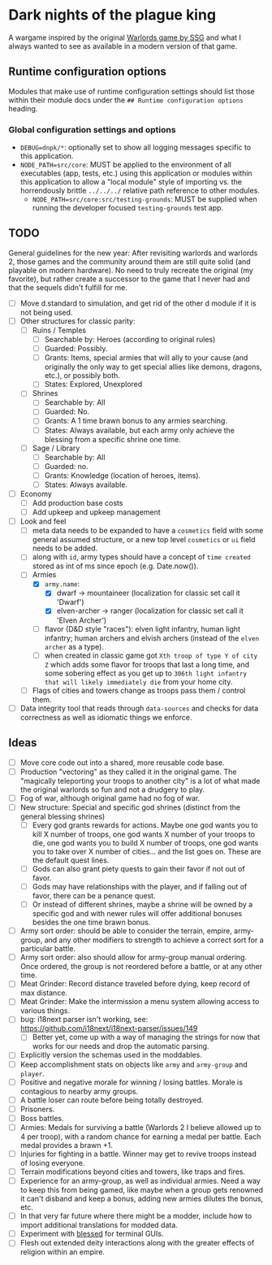 # Dark nights of the plague king

A wargame inspired by the original [Warlords game by SSG](https://en.wikipedia.org/wiki/Warlords_(1990_video_game)) and what I always wanted to see as available in a modern version of that game.

## Runtime configuration options

Modules that make use of runtime configuration settings should list those within their module docs under the `## Runtime configuration options` heading.

### Global configuration settings and options

* `DEBUG=dnpk/*`: optionally set to show all logging messages specific to this application.
* `NODE_PATH=src/core`: MUST be applied to the environment of all executables (app, tests, etc.) using this application or modules within this application to allow a "local module" style of importing vs. the horrendously brittle `../../../` relative path reference to other modules.
    * `NODE_PATH=src/core:src/testing-grounds`: MUST be supplied when running the developer focused `testing-grounds` test app.

## TODO

General guidelines for the new year: After revisiting warlords and warlords 2, those games and the community around them are still quite solid (and playable on modern hardware). No need to truly recreate the original (my favorite), but rather create a successor to the game that I never had and that the sequels didn't fulfill for me.

- [ ] Move d.standard to simulation, and get rid of the other d module if it is not being used.
- [ ] Other structures for classic parity:
    - [ ] Ruins / Temples
        - [ ] Searchable by: Heroes (according to original rules)
        - [ ] Guarded: Possibly.
        - [ ] Grants: Items, special armies that will ally to your cause (and originally the only way to get special allies like demons, dragons, etc.), or possibly both.
        - [ ] States: Explored, Unexplored
    - [ ] Shrines
        - [ ] Searchable by: All
        - [ ] Guarded: No.
        - [ ] Grants: A 1 time brawn bonus to any armies searching.
        - [ ] States: Always available, but each army only achieve the blessing from a specific shrine one time.
    - [ ] Sage / Library
        - [ ] Searchable by: All
        - [ ] Guarded: no.
        - [ ] Grants: Knowledge (location of heroes, items).
        - [ ] States: Always available.
- [ ] Economy
    - [ ] Add production base costs
    - [ ] Add upkeep and upkeep management
- [ ] Look and feel
    - [ ] meta data needs to be expanded to have a `cosmetics` field with some general assumed structure, or a new top level `cosmetics` or `ui` field needs to be added.
    - [ ] along with `id`, army types should have a concept of `time created` stored as int of ms since epoch (e.g. Date.now()).
    - [ ] Armies
        - [X] `army.name`:
            - [X] dwarf -> mountaineer (localization for classic set call it 'Dwarf')
            - [X] elven-archer -> ranger (localization for classic set call it 'Elven Archer')
        - [ ] flavor (D&D style "races"): elven light infantry, human light infantry; human archers and elvish archers (instead of the `elven archer` as a type).
        - [ ] when created in classic game got `Xth troop of type Y of city Z` which adds some flavor for troops that last a long time, and some sobering effect as you get up to `306th light infantry that will likely immediately die` from your home city.
    - [ ] Flags of cities and towers change as troops pass them / control them.
- [ ] Data integrity tool that reads through `data-sources` and checks for data correctness as well as idiomatic things we enforce.

## Ideas

- [ ] Move core code out into a shared, more reusable code base.
- [ ] Production "vectoring" as they called it in the original game. The "magically teleporting your troops to another city" is a lot of what made the original warlords so fun and not a drudgery to play.
- [ ] Fog of war, although original game had no fog of war.
- [ ] New structure: Special and specific god shrines (distinct from the general blessing shrines)
    - [ ] Every god grants rewards for actions. Maybe one god wants you to kill X number of troops, one god wants X number of your troops to die, one god wants you to build X number of troops, one god wants you to take over X number of cities... and the list goes on. These are the default quest lines.
    - [ ] Gods can also grant piety quests to gain their favor if not out of favor.
    - [ ] Gods may have relationships with the player, and if falling out of favor, there can be a penance quest.
    - [ ] Or instead of different shrines, maybe a shrine will be owned by a specific god and with newer rules will offer additional bonuses besides the one time brawn bonus.
- [ ] Army sort order: should be able to consider the terrain, empire, army-group, and any other modifiers to strength to achieve a correct sort for a particular battle.
- [ ] Army sort order: also should allow for army-group manual ordering. Once ordered, the group is not reordered before a battle, or at any other time.
- [ ] Meat Grinder: Record distance traveled before dying, keep record of max distance.
- [ ] Meat Grinder: Make the intermission a menu system allowing access to various things.
- [ ] bug: i18next parser isn't working, see: https://github.com/i18next/i18next-parser/issues/149
    - [ ] Better yet, come up with a way of managing the strings for now that works for our needs and drop the automatic parsing.
- [ ] Explicitly version the schemas used in the moddables.
- [ ] Keep accomplishment stats on objects like `army` and `army-group` and `player`.
- [ ] Positive and negative morale for winning / losing battles. Morale is contagious to nearby army groups.
- [ ] A battle loser can route before being totally destroyed.
- [ ] Prisoners.
- [ ] Boss battles.
- [ ] Armies: Medals for surviving a battle (Warlords 2 I believe allowed up to 4 per troop), with a random chance for earning a medal per battle. Each medal provides a brawn +1.
- [ ] Injuries for fighting in a battle. Winner may get to revive troops instead of losing everyone.
- [ ] Terrain modifications beyond cities and towers, like traps and fires.
- [ ] Experience for an army-group, as well as individual armies. Need a way to keep this from being gamed, like maybe when a group gets renowned it can't disband and keep a bonus, adding new armies dilutes the bonus, etc.
- [ ] In that very far future where there might be a modder, include how to import additional translations for modded data.
- [ ] Experiment with [blessed](https://github.com/chjj/blessed) for terminal GUIs.
- [ ] Flesh out extended deity interactions along with the greater effects of religion within an empire.
